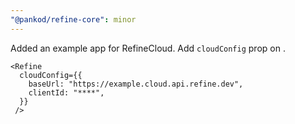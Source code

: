 ```yaml
---
"@pankod/refine-core": minor
---
```


Added an example app for RefineCloud.
Add `cloudConfig` prop on <Refine/>. 

```
<Refine 
  cloudConfig={{
    baseUrl: "https://example.cloud.api.refine.dev",
    clientId: "****",
  }}
 />
```
